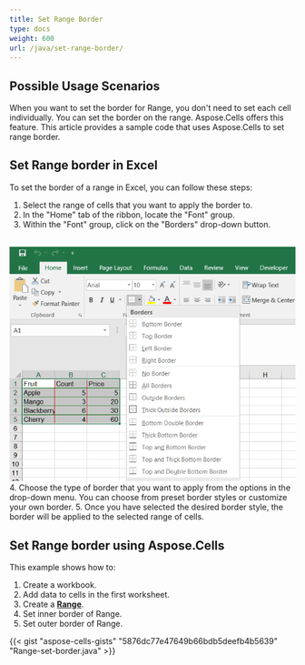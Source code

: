 ```yaml
---
title: Set Range Border
type: docs
weight: 600
url: /java/set-range-border/
---
```


## **Possible Usage Scenarios**
When you want to set the border for Range, you don't need to set each cell individually. You can set the border on the range. Aspose.Cells offers this feature.
This article provides a sample code that uses Aspose.Cells to set range border.

## **Set Range border in Excel**
To set the border of a range in Excel, you can follow these steps:
1. Select the range of cells that you want to apply the border to.
2. In the "Home" tab of the ribbon, locate the "Font" group.
3. Within the "Font" group, click on the "Borders" drop-down button.
<br>
<img src="border.png" />
4. Choose the type of border that you want to apply from the options in the drop-down menu. You can choose from preset border styles or customize your own border.
5. Once you have selected the desired border style, the border will be applied to the selected range of cells.

## **Set Range border using Aspose.Cells**
This example shows how to:

1. Create a workbook.
1. Add data to cells in the first worksheet.
1. Create a [**Range**](https://reference.aspose.com/cells/java/com.aspose.cells/range/).
1. Set inner border of Range.
1. Set outer border of Range.

{{< gist "aspose-cells-gists" "5876dc77e47649b66bdb5deefb4b5639" "Range-set-border.java" >}}
